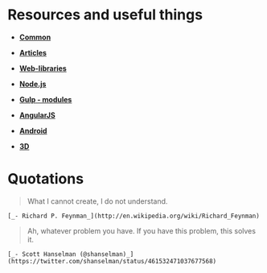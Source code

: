 # Resources and useful things 

* [**Common**](https://github.com/VanDalkvist/resources/blob/master/common.md)

* [**Articles**](https://github.com/VanDalkvist/resources/blob/master/articles.md)

* [**Web-libraries**](https://github.com/VanDalkvist/resources/blob/master/web-libraries.md)

* [**Node.js**](https://github.com/VanDalkvist/resources/blob/master/node.js.md)

* [**Gulp - modules**](https://github.com/VanDalkvist/resources/blob/master/gulp-plugins.md)

* [**AngularJS**](https://github.com/VanDalkvist/resources/blob/master/angular.md)

* [**Android**](https://github.com/VanDalkvist/resources/blob/master/android.md)

* [**3D**](https://github.com/VanDalkvist/resources/blob/master/3D.md)

# Quotations

> What I cannot create, I do not understand.

    [_- Richard P. Feynman_](http://en.wikipedia.org/wiki/Richard_Feynman)

> Ah, whatever problem you have. If you have this problem, this solves it.

    [_- Scott Hanselman (@shanselman)_](https://twitter.com/shanselman/status/461532471037677568)
